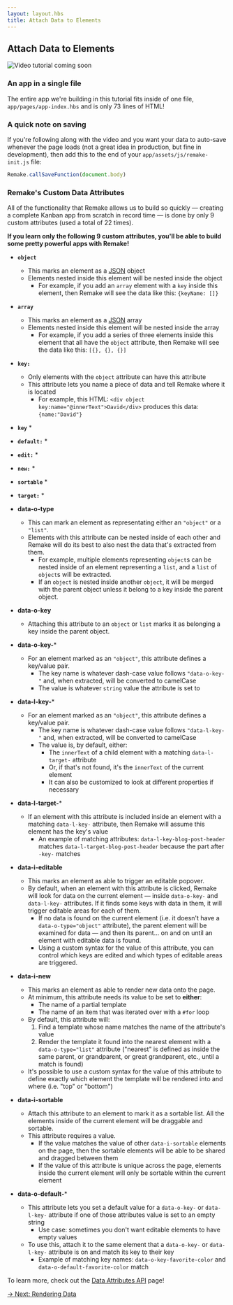```yaml
---
layout: layout.hbs
title: Attach Data to Elements
---
```


## Attach Data to Elements

<img src="/static/images/video-coming-soon.png" alt="Video tutorial coming soon">

### An app in a single file

The entire app we're building in this tutorial fits inside of one file, `app/pages/app-index.hbs` and is only 73 lines of HTML!

### A quick note on saving

If you're following along with the video and you want your data to auto-save whenever the page loads (not a great idea in production, but fine in development), then add this to the end of your `app/assets/js/remake-init.js` file:

```js
Remake.callSaveFunction(document.body)
```

### Remake's Custom Data Attributes

All of the functionality that Remake allows us to build so quickly — creating a complete Kanban app from scratch in record time — is done by only 9 custom attributes (used a total of 22 times).

**If you learn only the following 9 custom attributes, you'll be able to build some pretty powerful apps with Remake!**

* <b>`object`</b>
  * This marks an element as a [JSON](https://www.w3schools.com/whatis/whatis_json.asp) object
  * Elements nested inside this element will be nested inside the object
    * For example, if you add an `array` element with a `key` inside this element, then Remake will see the data like this: `{keyName: []}`
* <b>`array`</b>
  * This marks an element as a [JSON](https://www.w3schools.com/whatis/whatis_json.asp) array
  * Elements nested inside this element will be nested inside the array
    * For example, if you add a series of three elements inside this element that all have the `object` attribute, then Remake will see the data like this: `[{}, {}, {}]`
* <b>`key:`</b>
  * Only elements with the `object` attribute can have this attribute
  * This attribute lets you name a piece of data and tell Remake where it is located
    * For example, this HTML: `<div object key:name="@innerText">David</div>` produces this data: `{name:"David"}`
* <b>`key`</b>
  * 
* <b>`default:`</b>
  * 
* <b>`edit:`</b>
  * 
* <b>`new:`</b>
  * 
* <b>`sortable`</b>
  * 
* <b>`target:`</b>
  * 

* **data-o-type**
  * This can mark an element as representating either an `"object"` or a `"list"`.
  * Elements with this attribute can be nested inside of each other and Remake will do its best to also nest the data that's extracted from them.
    * For example, multiple elements representing `object`s can be nested inside of an element representing a `list`, and a `list` of `object`s will be extracted.
    * If an `object` is nested inside another `object`, it will be merged with the parent object unless it belong to a key inside the parent object.
* **data-o-key**
  * Attaching this attribute to an `object` or `list` marks it as belonging a key inside the parent object.
* **data-o-key-***
  * For an element marked as an `"object"`, this attribute defines a key/value pair. 
    * The key name is whatever dash-case value follows `"data-o-key-"` and, when extracted, will be converted to camelCase
    * The value is whatever `string` value the attribute is set to
* **data-l-key-***
  * For an element marked as an `"object"`, this attribute defines a key/value pair.
    * The key name is whatever dash-case value follows `"data-l-key-"` and, when extracted, will be converted to camelCase
    * The value is, by default, either:
      * The `innerText` of a child element with a matching `data-l-target-` attribute
      * Or, if that's not found, it's the `innerText` of the current element
      * It can also be customized to look at different properties if necessary
* **data-l-target-***
  * If an element with this attribute is included inside an element with a matching `data-l-key-` attribute, then Remake will assume this element has the key's value
    * An example of matching attributes: `data-l-key-blog-post-header` matches `data-l-target-blog-post-header` because the part after `-key-` matches
* **data-i-editable**
  * This marks an element as able to trigger an editable popover.
  * By default, when an element with this attribute is clicked, Remake will look for data on the current element — inside `data-o-key-` and `data-l-key-` attributes. If it finds some keys with data in them, it will trigger editable areas for each of them.
    * If no data is found on the current element (i.e. it doesn't have a `data-o-type="object"` attribute), the parent element will be examined for data — and then its parent... on and on until an element with editable data is found.
    * Using a custom syntax for the value of this attribute, you can control which keys are edited and which types of editable areas are triggered.
* **data-i-new**
  * This marks an element as able to render new data onto the page.
  * At minimum, this attribute needs its value to be set to **either**:
    * The name of a partial template
    * The name of an item that was iterated over with a `#for` loop
  * By default, this attribute will:
    1. Find a template whose name matches the name of the attribute's value
    2. Render the template it found into the nearest element with a `data-o-type="list"` attribute ("nearest" is defined as inside the same parent, or grandparent, or great grandparent, etc., until a match is found)
  * It's possible to use a custom syntax for the value of this attribute to define exactly which element the template will be rendered into and where (i.e. "top" or "bottom")
* **data-i-sortable**
  * Attach this attribute to an element to mark it as a sortable list. All the elements inside of the current element will be draggable and sortable.
  * This attribute requires a value. 
    * If the value matches the value of other `data-i-sortable` elements on the page, then the sortable elements will be able to be shared and dragged between them
    * If the value of this attribute is unique across the page, elements inside the current element will only be sortable within the current element
* **data-o-default-***
  * This attribute lets you set a default value for a `data-o-key-` or `data-l-key-` attribute if one of those attributes value is set to an empty string
    * Use case: sometimes you don't want editable elements to have empty values
  * To use this, attach it to the same element that a `data-o-key-` or `data-l-key-` attribute is on and match its key to their key
    * Example of matching key names: `data-o-key-favorite-color` and `data-o-default-favorite-color` match

To learn more, check out the [Data Attributes API](/data-attributes-api/) page!

<div class="spacer--8"></div>

<a class="slanted-link" href="/rendering-data/"><span>&rarr; Next: Rendering Data</span></a>



